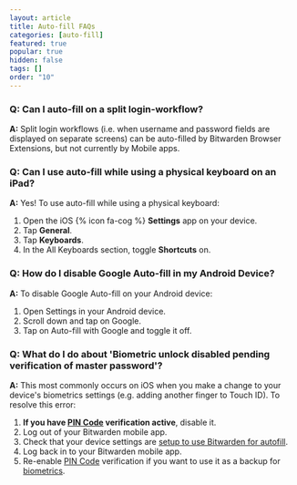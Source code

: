```yaml
---
layout: article
title: Auto-fill FAQs
categories: [auto-fill]
featured: true
popular: true
hidden: false
tags: []
order: "10"
---
```


### Q: Can I auto-fill on a split login-workflow?

**A:** Split login workflows (i.e. when username and password fields are displayed on separate screens) can be auto-filled by Bitwarden Browser Extensions, but not currently by Mobile apps.

### Q: Can I use auto-fill while using a physical keyboard on an iPad?

**A:** Yes! To use auto-fill while using a physical keyboard:

1. Open the iOS {% icon fa-cog %} **Settings** app on your device.
2. Tap **General**.
3. Tap **Keyboards**.
4. In the All Keyboards section, toggle **Shortcuts** on.

### Q: How do I disable Google Auto-fill in my Android Device?

**A:** To disable Google Auto-fill on your Android device:

1. Open Settings in your Android device.
2. Scroll down and tap on Google.
3. Tap on Auto-fill with Google and toggle it off.

### Q: What do I do about 'Biometric unlock disabled pending verification of master password'?

**A:** This most commonly occurs on iOS when you make a change to your device's biometrics settings (e.g. adding another finger to Touch ID). To resolve this error:

1. **If you have [PIN Code]({{site.baseurl}}/article/unlock-with-pin/) verification active**, disable it.
2. Log out of your Bitwarden mobile app.
3. Check that your device settings are [setup to use Bitwarden for autofill]({{site.baseurl}}/article/auto-fill-ios/#keyboard-auto-fill).
4. Log back in to your Bitwarden mobile app.
5. Re-enable [PIN Code]({{site.baseurl}}/article/unlock-with-pin/) verification if you want to use it as a backup for [biometrics]({{site.baseurl}}/article/unlock-with-biometrics/).
